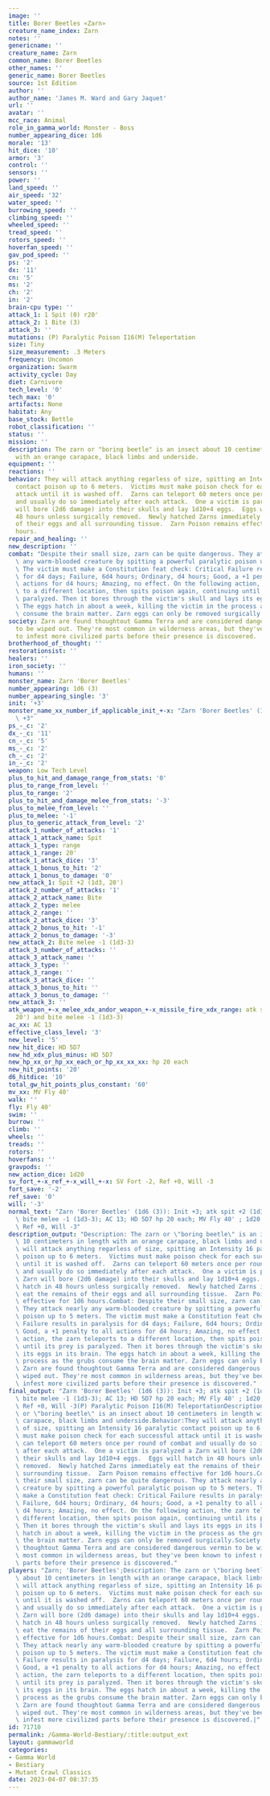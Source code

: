 ```yaml
---
image: ''
title: Borer Beetles «Zarn»
creature_name_index: Zarn
notes: ''
genericname: ''
creature_name: Zarn
common_name: Borer Beetles
other_names: ''
generic_name: Borer Beetles
source: 1st Edition
author: ''
author_name: 'James M. Ward and Gary Jaquet'
url: ''
avatar: ''
mcc_race: Animal
role_in_gamma_world: Monster - Boss
number_appearing_dice: 1d6
morale: '13'
hit_dice: '10'
armor: '3'
control: ''
sensors: ''
power: ''
land_speed: ''
air_speed: '32'
water_speed: ''
burrowing_speed: ''
climbing_speed: ''
wheeled_speed: ''
tread_speed: ''
rotors_speed: ''
hoverfan_speed: ''
gav_pod_speed: ''
ps: '2'
dx: '11'
cn: '5'
ms: '2'
ch: '2'
in: '2'
brain-cpu type: ''
attack_1: 1 Spit (0) r20'
attack_2: 1 Bite (3)
attack_3: ''
mutations: (P) Paralytic Poison I16(M) Teleportation
size: Tiny
size_measurement: .3 Meters
frequency: Uncomon
organization: Swarm
activity_cycle: Day
diet: Carnivore
tech_level: '0'
tech_max: '0'
artifacts: None
habitat: Any
base_stock: Bettle
robot_classification: ''
status: ''
mission: ''
description: The zarn or "boring beetle" is an insect about 10 centimeters in length
  with an orange carapace, black limbs and underside.
equipment: ''
reactions: ''
behavior: They will attack anything regarless of size, spitting an Intensity 16 paralytic
  contact poison up to 6 meters.  Victims must make poison check for each successful
  attack until it is washed off.  Zarns can teleport 60 meters once per round of combat
  and usually do so immediately after each attack.  One a victim is paralyzed a Zarn
  will bore (2d6 damage) into their skulls and lay 1d10+4 eggs.  Eggs will hatch in
  48 hours unless surgically removed.  Newly hatched Zarns immediately eat the remains
  of their eggs and all surrounding tissue.  Zarn Poison remains effective for 1d6
  hours.
repair_and_healing: ''
new_description: ''
combat: "Despite their small size, zarn can be quite dangerous. They attack nearly\
  \ any warm-blooded creature by spitting a powerful paralytic poison up to 5 meters.\
  \ The victim must make a Constitution feat check: Critical Failure results in paralysis\
  \ for d4 days; Failure, 6d4 hours; Ordinary, d4 hours; Good, a +1 penalty to all\
  \ actions for d4 hours; Amazing, no effect. On the following action, the zarn teleports\
  \ to a different location, then spits poison again, continuing until its prey is\
  \ paralyzed. Then it bores through the victim's skull and lays its eggs in its brain.\
  \ The eggs hatch in about a week, killing the victim in the process as the grubs\
  \ consume the brain matter. Zarn eggs can only be removed surgically."
society: Zarn are found thoughtout Gamma Terra and are considered dangerous vermin
  to be wiped out. They're most common in wilderness areas, but they've been known
  to infest more civilized parts before their presence is discovered.
brotherhood_of_thought: ''
restorationsist: ''
healers: ''
iron_society: ''
humans: ''
monster_name: Zarn 'Borer Beetles'
number_appearing: 1d6 (3)
number_appearing_single: '3'
init: '+3'
monster_name_xx_number_if_applicable_init_+-x: "Zarn 'Borer Beetles' (1d6 (3)): Init\
  \ +3"
ps_-_c: '2'
dx_-_c: '11'
cn_-_c: '5'
ms_-_c: '2'
ch_-_c: '2'
in_-_c: '2'
weapon: Low Tech Level
plus_to_hit_and_damage_range_from_stats: '0'
plus_to_range_from_level: ''
plus_to_range: '2'
plus_to_hit_and_damage_melee_from_stats: '-3'
plus_to_melee_from_level: ''
plus_to_melee: '-1'
plus_to_generic_attack_from_level: '2'
attack_1_number_of_attacks: '1'
attack_1_attack_name: Spit
attack_1_type: range
attack_1_range: 20'
attack_1_attack_dice: '3'
attack_1_bonus_to_hit: '2'
attack_1_bonus_to_damage: '0'
new_attack_1: Spit +2 (1d3, 20')
attack_2_number_of_attacks: '1'
attack_2_attack_name: Bite
attack_2_type: melee
attack_2_range: ''
attack_2_attack_dice: '3'
attack_2_bonus_to_hit: '-1'
attack_2_bonus_to_damage: '-3'
new_attack_2: Bite melee -1 (1d3-3)
attack_3_number_of_attacks: ''
attack_3_attack_name: ''
attack_3_type: ''
attack_3_range: ''
attack_3_attack_dice: ''
attack_3_bonus_to_hit: ''
attack_3_bonus_to_damage: ''
new_attack_3: ''
atk_weapon_+-x_melee_xdx_andor_weapon_+-x_missile_fire_xdx_range: atk spit +2 (1d3,
  20') and bite melee -1 (1d3-3)
ac_xx: AC 13
effective_class_level: '3'
new_level: '5'
new_hit_dice: HD 5D7
new_hd_xdx_plus_minus: HD 5D7
new_hp_xx_or_hp_xx_each_or_hp_xx_xx_xx: hp 20 each
new_hit_points: '20'
d6_hitdice: '10'
total_gw_hit_points_plus_constant: '60'
mv_xx: MV Fly 40'
walk: ''
fly: Fly 40'
swim: ''
burrow: ''
climb: ''
wheels: ''
treads: ''
rotors: ''
hoverfans: ''
gravpods: ''
new_action_dice: 1d20
sv_fort_+-x_ref_+-x_will_+-x: SV Fort -2, Ref +0, Will -3
fort_save: '-2'
ref_save: '0'
will: '-3'
normal_text: "Zarn 'Borer Beetles' (1d6 (3)): Init +3; atk spit +2 (1d3, 20') and\
  \ bite melee -1 (1d3-3); AC 13; HD 5D7 hp 20 each; MV Fly 40' ; 1d20; SV Fort -2,\
  \ Ref +0, Will -3"
description_output: "Description: The zarn or \"boring beetle\" is an insect about\
  \ 10 centimeters in length with an orange carapace, black limbs and underside.Behavior:They\
  \ will attack anything regarless of size, spitting an Intensity 16 paralytic contact\
  \ poison up to 6 meters.  Victims must make poison check for each successful attack\
  \ until it is washed off.  Zarns can teleport 60 meters once per round of combat\
  \ and usually do so immediately after each attack.  One a victim is paralyzed a\
  \ Zarn will bore (2d6 damage) into their skulls and lay 1d10+4 eggs.  Eggs will\
  \ hatch in 48 hours unless surgically removed.  Newly hatched Zarns immediately\
  \ eat the remains of their eggs and all surrounding tissue.  Zarn Poison remains\
  \ effective for 1d6 hours.Combat: Despite their small size, zarn can be quite dangerous.\
  \ They attack nearly any warm-blooded creature by spitting a powerful paralytic\
  \ poison up to 5 meters. The victim must make a Constitution feat check: Critical\
  \ Failure results in paralysis for d4 days; Failure, 6d4 hours; Ordinary, d4 hours;\
  \ Good, a +1 penalty to all actions for d4 hours; Amazing, no effect. On the following\
  \ action, the zarn teleports to a different location, then spits poison again, continuing\
  \ until its prey is paralyzed. Then it bores through the victim's skull and lays\
  \ its eggs in its brain. The eggs hatch in about a week, killing the victim in the\
  \ process as the grubs consume the brain matter. Zarn eggs can only be removed surgically.Society:\
  \ Zarn are found thoughtout Gamma Terra and are considered dangerous vermin to be\
  \ wiped out. They're most common in wilderness areas, but they've been known to\
  \ infest more civilized parts before their presence is discovered."
final_output: "Zarn 'Borer Beetles' (1d6 (3)): Init +3; atk spit +2 (1d3, 20') and\
  \ bite melee -1 (1d3-3); AC 13; HD 5D7 hp 20 each; MV Fly 40' ; 1d20; SV Fort -2,\
  \ Ref +0, Will -3(P) Paralytic Poison I16(M) TeleportationDescription: The zarn\
  \ or \"boring beetle\" is an insect about 10 centimeters in length with an orange\
  \ carapace, black limbs and underside.Behavior:They will attack anything regarless\
  \ of size, spitting an Intensity 16 paralytic contact poison up to 6 meters.  Victims\
  \ must make poison check for each successful attack until it is washed off.  Zarns\
  \ can teleport 60 meters once per round of combat and usually do so immediately\
  \ after each attack.  One a victim is paralyzed a Zarn will bore (2d6 damage) into\
  \ their skulls and lay 1d10+4 eggs.  Eggs will hatch in 48 hours unless surgically\
  \ removed.  Newly hatched Zarns immediately eat the remains of their eggs and all\
  \ surrounding tissue.  Zarn Poison remains effective for 1d6 hours.Combat: Despite\
  \ their small size, zarn can be quite dangerous. They attack nearly any warm-blooded\
  \ creature by spitting a powerful paralytic poison up to 5 meters. The victim must\
  \ make a Constitution feat check: Critical Failure results in paralysis for d4 days;\
  \ Failure, 6d4 hours; Ordinary, d4 hours; Good, a +1 penalty to all actions for\
  \ d4 hours; Amazing, no effect. On the following action, the zarn teleports to a\
  \ different location, then spits poison again, continuing until its prey is paralyzed.\
  \ Then it bores through the victim's skull and lays its eggs in its brain. The eggs\
  \ hatch in about a week, killing the victim in the process as the grubs consume\
  \ the brain matter. Zarn eggs can only be removed surgically.Society: Zarn are found\
  \ thoughtout Gamma Terra and are considered dangerous vermin to be wiped out. They're\
  \ most common in wilderness areas, but they've been known to infest more civilized\
  \ parts before their presence is discovered."
players: "Zarn; 'Borer Beetles';Description: The zarn or \"boring beetle\" is an insect\
  \ about 10 centimeters in length with an orange carapace, black limbs and underside.Behavior:They\
  \ will attack anything regarless of size, spitting an Intensity 16 paralytic contact\
  \ poison up to 6 meters.  Victims must make poison check for each successful attack\
  \ until it is washed off.  Zarns can teleport 60 meters once per round of combat\
  \ and usually do so immediately after each attack.  One a victim is paralyzed a\
  \ Zarn will bore (2d6 damage) into their skulls and lay 1d10+4 eggs.  Eggs will\
  \ hatch in 48 hours unless surgically removed.  Newly hatched Zarns immediately\
  \ eat the remains of their eggs and all surrounding tissue.  Zarn Poison remains\
  \ effective for 1d6 hours.Combat: Despite their small size, zarn can be quite dangerous.\
  \ They attack nearly any warm-blooded creature by spitting a powerful paralytic\
  \ poison up to 5 meters. The victim must make a Constitution feat check: Critical\
  \ Failure results in paralysis for d4 days; Failure, 6d4 hours; Ordinary, d4 hours;\
  \ Good, a +1 penalty to all actions for d4 hours; Amazing, no effect. On the following\
  \ action, the zarn teleports to a different location, then spits poison again, continuing\
  \ until its prey is paralyzed. Then it bores through the victim's skull and lays\
  \ its eggs in its brain. The eggs hatch in about a week, killing the victim in the\
  \ process as the grubs consume the brain matter. Zarn eggs can only be removed surgically.Society:\
  \ Zarn are found thoughtout Gamma Terra and are considered dangerous vermin to be\
  \ wiped out. They're most common in wilderness areas, but they've been known to\
  \ infest more civilized parts before their presence is discovered.|"
id: 71710
permalink: /Gamma-World-Bestiary/:title:output_ext
layout: gammaworld
categories:
- Gamma World
- Bestiary
- Mutant Crawl Classics
date: 2023-04-07 08:37:35
---
```

